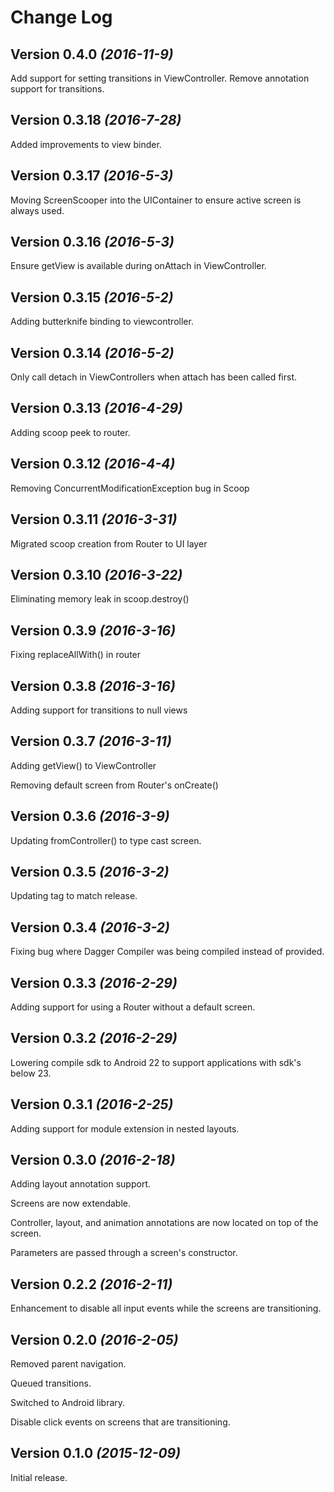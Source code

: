 Change Log
==========

Version 0.4.0 *(2016-11-9)*
----------------------------
Add support for setting transitions in ViewController.
Remove annotation support for transitions.

Version 0.3.18 *(2016-7-28)*
----------------------------

Added improvements to view binder.

Version 0.3.17 *(2016-5-3)*
----------------------------

Moving ScreenScooper into the UIContainer to ensure active screen is always used.

Version 0.3.16 *(2016-5-3)*
----------------------------

Ensure getView is available during onAttach in ViewController.

Version 0.3.15 *(2016-5-2)*
----------------------------

Adding butterknife binding to viewcontroller.

Version 0.3.14 *(2016-5-2)*
----------------------------

Only call detach in ViewControllers when attach has been called first.

Version 0.3.13 *(2016-4-29)*
----------------------------

Adding scoop peek to router.


Version 0.3.12 *(2016-4-4)*
----------------------------

Removing ConcurrentModificationException bug in Scoop

Version 0.3.11 *(2016-3-31)*
----------------------------

Migrated scoop creation from Router to UI layer

Version 0.3.10 *(2016-3-22)*
----------------------------

Eliminating memory leak in scoop.destroy()

Version 0.3.9 *(2016-3-16)*
----------------------------

Fixing replaceAllWith() in router

Version 0.3.8 *(2016-3-16)*
----------------------------

Adding support for transitions to null views


Version 0.3.7 *(2016-3-11)*
----------------------------

Adding getView() to ViewController

Removing default screen from Router's onCreate()

Version 0.3.6 *(2016-3-9)*
----------------------------

Updating fromController() to type cast screen.

Version 0.3.5 *(2016-3-2)*
----------------------------

Updating tag to match release.

Version 0.3.4 *(2016-3-2)*
----------------------------

Fixing bug where Dagger Compiler was being compiled instead of provided.

Version 0.3.3 *(2016-2-29)*
----------------------------

Adding support for using a Router without a default screen.

Version 0.3.2 *(2016-2-29)*
----------------------------

Lowering compile sdk to Android 22 to support applications with sdk's below 23.

Version 0.3.1 *(2016-2-25)*
----------------------------

Adding support for module extension in nested layouts.

Version 0.3.0 *(2016-2-18)*
----------------------------

Adding layout annotation support.

Screens are now extendable.

Controller, layout, and animation annotations are now located on top of the screen.

Parameters are passed through a screen's constructor.

Version 0.2.2 *(2016-2-11)*
----------------------------

Enhancement to disable all input events while the screens are transitioning.

Version 0.2.0 *(2016-2-05)*
----------------------------

Removed parent navigation.

Queued transitions.

Switched to Android library.

Disable click events on screens that are transitioning.

Version 0.1.0 *(2015-12-09)*
----------------------------

Initial release.


